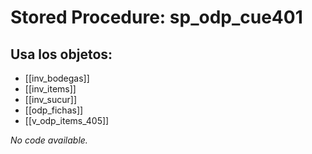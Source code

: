 # Stored Procedure: sp_odp_cue401

## Usa los objetos:
- [[inv_bodegas]]
- [[inv_items]]
- [[inv_sucur]]
- [[odp_fichas]]
- [[v_odp_items_405]]

*No code available.*
